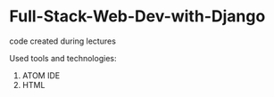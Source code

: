 # Full-Stack-Web-Dev-with-Django
code created during lectures

Used tools and technologies:
1. ATOM IDE
2. HTML
